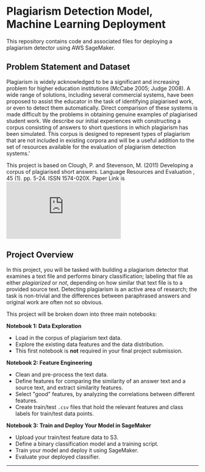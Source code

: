 # Plagiarism Detection Model, Machine Learning Deployment

This repository contains code and associated files for deploying a plagiarism detector using AWS SageMaker.

## Problem Statement and Dataset

Plagiarism is widely acknowledged to be a significant and increasing problem for higher education institutions (McCabe 2005; Judge 2008). A wide range of solutions, including several commercial systems, have been proposed to assist the educator in the task of identifying plagiarised work, or even to detect them automatically. Direct comparison of these systems is made difficult by the problems in obtaining genuine examples of plagiarised student work. We describe our initial experiences with constructing a corpus consisting of answers to short questions in which plagiarism has been simulated. This corpus is designed to represent types of plagiarism that are not included in existing corpora and will be a useful addition to the set of resources available for the evaluation of plagiarism detection systems.'

This project is based on Clough, P. and Stevenson, M. (2011) Developing a corpus of plagiarised short answers. Language Resources and Evaluation , 45 (1). pp. 5-24. ISSN 1574-020X. Paper Link is ![Download](http://eprints.whiterose.ac.uk/42922/2/Clough_42922.pdf)

## Project Overview

In this project, you will be tasked with building a plagiarism detector that examines a text file and performs binary classification; labeling that file as either *plagiarized* or *not*, depending on how similar that text file is to a provided source text. Detecting plagiarism is an active area of research; the task is non-trivial and the differences between paraphrased answers and original work are often not so obvious.

This project will be broken down into three main notebooks:

**Notebook 1: Data Exploration**
* Load in the corpus of plagiarism text data.
* Explore the existing data features and the data distribution.
* This first notebook is **not** required in your final project submission.

**Notebook 2: Feature Engineering**

* Clean and pre-process the text data.
* Define features for comparing the similarity of an answer text and a source text, and extract similarity features.
* Select "good" features, by analyzing the correlations between different features.
* Create train/test `.csv` files that hold the relevant features and class labels for train/test data points.

**Notebook 3: Train and Deploy Your Model in SageMaker**

* Upload your train/test feature data to S3.
* Define a binary classification model and a training script.
* Train your model and deploy it using SageMaker.
* Evaluate your deployed classifier.

---
